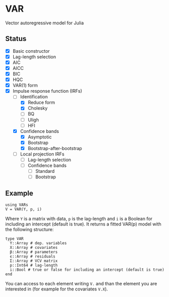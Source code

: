 # VAR
Vector autoregressive model for Julia

## Status
- [x] Basic constructor
- [x] Lag-length selection
 - [x] AIC
 - [x] AICC
 - [x] BIC
 - [x] HQC
- [x] VAR(1) form
- [x] Impulse response function (IRFs)
  - [ ] Identification 
    - [x] Reduce form
    - [x] Cholesky
    - [ ] BQ
    - [ ] Uligh
    - [ ] HFI
  - [x] Confidence bands
    - [x] Asymptotic
    - [x] Bootstrap
    - [x] Bootstrap-after-bootstrap
   - [ ] Local projection IRFs
     - [ ] Lag-length selection
     - [ ] Confidence bands
       - [ ] Standard
        - [ ] Bootstrap

## Example
```
using VARs
V = VAR(Y, p, i)
```
Where `Y` is a matrix with data, `p` is the lag-length and `i` is a Boolean for including an intercept (default is true). It returns a fitted VAR(p) model with the following structure:
```
type VAR
  Y::Array # dep. variables
  X::Array # covariates
  β::Array # parameters
  ϵ::Array # residuals
  Σ::Array # VCV matrix
  p::Int64 # lag-length
  i::Bool # true or false for including an intercept (default is true)
end
```
You can access to each element writing `V.` and than the element you are interested in (for example for the covariates `V.X`).

